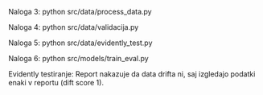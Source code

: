 Naloga 3:
python src/data/process_data.py

Naloga 4:
python src/data/validacija.py

Naloga 5:
python src/data/evidently_test.py

Naloga 6:
python src/models/train_eval.py

Evidently testiranje:
Report nakazuje da data drifta ni, saj izgledajo podatki enaki v reportu (dift score 1).